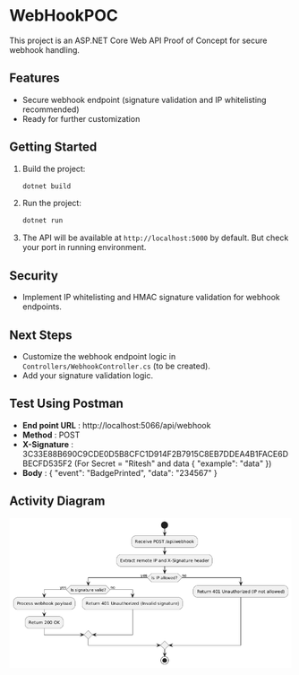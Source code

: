 # WebHookPOC

This project is an ASP.NET Core Web API Proof of Concept for secure webhook handling.

## Features
- Secure webhook endpoint (signature validation and IP whitelisting recommended)
- Ready for further customization

## Getting Started
1. Build the project:
   ```powershell  or Terminal
   dotnet build
   ```
2. Run the project:
   ```powershell or Terminal
   dotnet run
   ```
3. The API will be available at `http://localhost:5000` by default. But check your port in running environment.

## Security
- Implement IP whitelisting and HMAC signature validation for webhook endpoints.

## Next Steps
- Customize the webhook endpoint logic in `Controllers/WebhookController.cs` (to be created).
- Add your signature validation logic.

## Test Using Postman
* **End point URL** :  http://localhost:5066/api/webhook
* **Method** :  POST
* **X-Signature** :  3C33E88B690C9CDE0D5B8CFC1D914F2B7915C8EB7DDEA4B1FACE6DBECFD535F2
(For Secret = "Ritesh" and  data {
  "example": "data"
})
* **Body** : 
      {
      "event": "BadgePrinted",
      "data": "234567" 
      }

## Activity Diagram
![alt text](ActivityDigram.png)